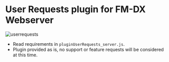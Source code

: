 # User Requests plugin for FM-DX Webserver

![userrequests](https://github.com/user-attachments/assets/2805dfdf-933b-4339-b55d-6fca7871160c)

* Read requirements in `pluginUserRequests_server.js`.   
* Plugin provided as is, no support or feature requests will be considered at this time.
